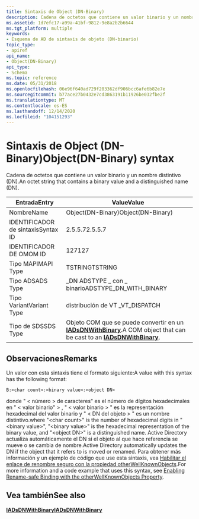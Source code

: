 ```yaml
---
title: Sintaxis de Object (DN-Binary)
description: Cadena de octetos que contiene un valor binario y un nombre distintivo (DN).
ms.assetid: 1d7efc17-a99a-41bf-9812-9e8a2b2b6644
ms.tgt_platform: multiple
keywords:
- Esquema de AD de sintaxis de objeto (DN-binario)
topic_type:
- apiref
api_name:
- Object(DN-Binary)
api_type:
- Schema
ms.topic: reference
ms.date: 05/31/2018
ms.openlocfilehash: 06e96f640ad729f203362df906bcc6afe6b82e7e
ms.sourcegitcommit: b77ace27b0432e7cd3863191b11926be032fbe2f
ms.translationtype: MT
ms.contentlocale: es-ES
ms.lasthandoff: 12/14/2020
ms.locfileid: "104151293"
---
```

# <a name="objectdn-binary-syntax"></a><span data-ttu-id="05b5a-104">Sintaxis de Object (DN-Binary)</span><span class="sxs-lookup"><span data-stu-id="05b5a-104">Object(DN-Binary) syntax</span></span>

<span data-ttu-id="05b5a-105">Cadena de octetos que contiene un valor binario y un nombre distintivo (DN).</span><span class="sxs-lookup"><span data-stu-id="05b5a-105">An octet string that contains a binary value and a distinguished name (DN).</span></span>



| <span data-ttu-id="05b5a-106">Entrada</span><span class="sxs-lookup"><span data-stu-id="05b5a-106">Entry</span></span> | <span data-ttu-id="05b5a-107">Value</span><span class="sxs-lookup"><span data-stu-id="05b5a-107">Value</span></span> |
|--------------|------------------------------------------------------------------------------------|
| <span data-ttu-id="05b5a-108">Nombre</span><span class="sxs-lookup"><span data-stu-id="05b5a-108">Name</span></span>         | <span data-ttu-id="05b5a-109">Object(DN-Binary)</span><span class="sxs-lookup"><span data-stu-id="05b5a-109">Object(DN-Binary)</span></span>                                                                  |
| <span data-ttu-id="05b5a-110">IDENTIFICADOR de sintaxis</span><span class="sxs-lookup"><span data-stu-id="05b5a-110">Syntax ID</span></span>    | <span data-ttu-id="05b5a-111">2.5.5.7</span><span class="sxs-lookup"><span data-stu-id="05b5a-111">2.5.5.7</span></span>                                                                            |
| <span data-ttu-id="05b5a-112">IDENTIFICADOR DE OM</span><span class="sxs-lookup"><span data-stu-id="05b5a-112">OM ID</span></span>        | <span data-ttu-id="05b5a-113">127</span><span class="sxs-lookup"><span data-stu-id="05b5a-113">127</span></span>                                                                                |
| <span data-ttu-id="05b5a-114">Tipo MAPI</span><span class="sxs-lookup"><span data-stu-id="05b5a-114">MAPI Type</span></span>    | <span data-ttu-id="05b5a-115">TSTRING</span><span class="sxs-lookup"><span data-stu-id="05b5a-115">TSTRING</span></span>                                                                            |
| <span data-ttu-id="05b5a-116">Tipo ADS</span><span class="sxs-lookup"><span data-stu-id="05b5a-116">ADS Type</span></span>     | <span data-ttu-id="05b5a-117">\_DN ADSTYPE \_ con \_ binario</span><span class="sxs-lookup"><span data-stu-id="05b5a-117">ADSTYPE\_DN\_WITH\_BINARY</span></span>                                                          |
| <span data-ttu-id="05b5a-118">Tipo Variant</span><span class="sxs-lookup"><span data-stu-id="05b5a-118">Variant Type</span></span> | <span data-ttu-id="05b5a-119">distribución de VT \_</span><span class="sxs-lookup"><span data-stu-id="05b5a-119">VT\_DISPATCH</span></span>                                                                       |
| <span data-ttu-id="05b5a-120">Tipo de SDS</span><span class="sxs-lookup"><span data-stu-id="05b5a-120">SDS Type</span></span>     | <span data-ttu-id="05b5a-121">Objeto COM que se puede convertir en un [**IADsDNWithBinary**](/windows/desktop/api/iads/nn-iads-iadsdnwithbinary).</span><span class="sxs-lookup"><span data-stu-id="05b5a-121">A COM object that can be cast to an [**IADsDNWithBinary**](/windows/desktop/api/iads/nn-iads-iadsdnwithbinary).</span></span> |



## <a name="remarks"></a><span data-ttu-id="05b5a-122">Observaciones</span><span class="sxs-lookup"><span data-stu-id="05b5a-122">Remarks</span></span>

<span data-ttu-id="05b5a-123">Un valor con esta sintaxis tiene el formato siguiente:</span><span class="sxs-lookup"><span data-stu-id="05b5a-123">A value with this syntax has the following format:</span></span>

``` syntax
B:<char count>:<binary value>:<object DN>
```

<span data-ttu-id="05b5a-124">donde " &lt; número &gt; de caracteres" es el número de dígitos hexadecimales en " &lt; valor binario" &gt; , " &lt; valor binario &gt; " es la representación hexadecimal del valor binario y " &lt; DN del objeto &gt; " es un nombre distintivo.</span><span class="sxs-lookup"><span data-stu-id="05b5a-124">where "&lt;char count&gt;" is the number of hexadecimal digits in "&lt;binary value&gt;", "&lt;binary value&gt;" is the hexadecimal representation of the binary value, and "&lt;object DN&gt;" is a distinguished name.</span></span> <span data-ttu-id="05b5a-125">Active Directory actualiza automáticamente el DN si el objeto al que hace referencia se mueve o se cambia de nombre.</span><span class="sxs-lookup"><span data-stu-id="05b5a-125">Active Directory automatically updates the DN if the object that it refers to is moved or renamed.</span></span> <span data-ttu-id="05b5a-126">Para obtener más información y un ejemplo de código que use esta sintaxis, vea [Habilitar el enlace de renombre seguro con la propiedad otherWellKnownObjects](/windows/desktop/AD/enabling-rename-safe-binding-with-the-otherwellknownobjects-property).</span><span class="sxs-lookup"><span data-stu-id="05b5a-126">For more information and a code example that uses this syntax, see [Enabling Rename-safe Binding with the otherWellKnownObjects Property](/windows/desktop/AD/enabling-rename-safe-binding-with-the-otherwellknownobjects-property).</span></span>

## <a name="see-also"></a><span data-ttu-id="05b5a-127">Vea también</span><span class="sxs-lookup"><span data-stu-id="05b5a-127">See also</span></span>

<dl> <dt>

[<span data-ttu-id="05b5a-128">**IADsDNWithBinary**</span><span class="sxs-lookup"><span data-stu-id="05b5a-128">**IADsDNWithBinary**</span></span>](/windows/desktop/api/iads/nn-iads-iadsdnwithbinary)
</dt> </dl>

 

 
